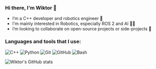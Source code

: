 ### Hi there, I'm Wiktor 👋
- I’m a C++ developer and robotics engineer 🤖
- I'm mainly interested in Robotics, especially ROS 2 and AI 🤖🧠
- I’m looking to collaborate on open-source projects or side-projects 🌟

### Languages and tools that I use:

![C++](https://img.icons8.com/color/48/000000/c-plus-plus-logo.png)
![Python](https://img.icons8.com/color/48/000000/python.png)
![Git](https://img.icons8.com/color/48/000000/git.png)
![GitHub](https://img.icons8.com/fluent/48/000000/github.png)
![Bash](https://img.icons8.com/fluent/48/000000/bash.png)

![Wiktor's GitHub stats](https://github-readme-stats.vercel.app/api?username=Wiktor-99&show=prs_merged,prs_merged_percentage)


